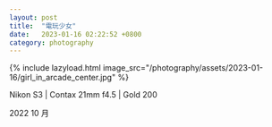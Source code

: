 ```yaml
---
layout: post
title:  "電玩少女"
date:   2023-01-16 02:22:52 +0800
category: photography
---
```

{% include lazyload.html image_src="/photography/assets/2023-01-16/girl_in_arcade_center.jpg" %}

Nikon S3 | Contax 21mm f4.5 | Gold 200

2022 10 月
